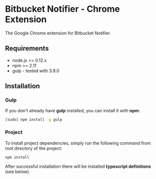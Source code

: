 # Bitbucket Notifier - Chrome Extension

The Google Chrome extension for Bitbucket Notifier.

## Requirements

* node.js >= 0.12.x
* npm >= 2.11
* gulp - tested with 3.9.0

## Installation

### Gulp
If you don't already have **gulp** installed, you can install it with **npm**:

```bash
[sudo] npm install -g gulp
```

### Project
To install project dependencies, simply run the following command from root directory of the project:
 
```bash
npm install
```

After successful installation there will be installed **typescript definitions** (see below). 
